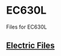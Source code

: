 # EC630L
Files for EC630L

## [Electric Files](https://github.com/fazalfarhan01/EC630L/tree/electric)
